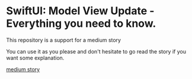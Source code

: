 # SwiftUI: Model View Update - Everything you need to know.

This repository is a support for a medium story

You can use it as you please and don't hesitate to go read the story if you want some explanation.

[medium story](https://medium.com/@tezov.app/swiftui-model-view-update-everything-you-need-to-know-aaa8c2b5d977)

